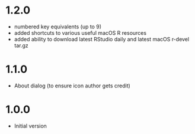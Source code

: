# 1.2.0

- numbered key equivalents (up to 9)
- added shortcuts to various useful macOS R resources
- added ability to download latest RStudio daily and latest macOS r-devel tar.gz

# 1.1.0

- About dialog (to ensure icon author gets credit)

# 1.0.0

- Initial version

